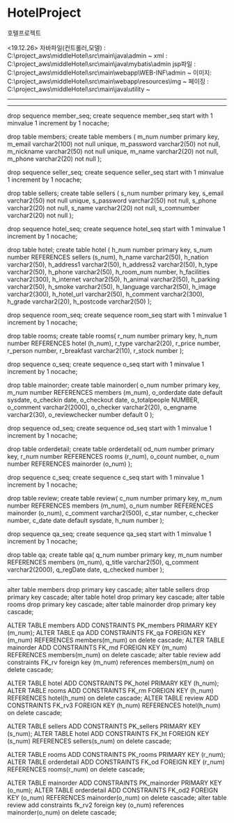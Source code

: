 # HotelProject
호텔프로젝트

<19.12.26>
자바파일(컨트롤러,모델) : C:\project_aws\middleHotel\src\main\java\admin ~
xml : C:\project_aws\middleHotel\src\main\java\mybatis\admin
jsp파일 : C:\project_aws\middleHotel\src\main\webapp\WEB-INF\admin ~
이미지: C:\project_aws\middleHotel\src\main\webapp\resources\img ~
페이징 : C:\project_aws\middleHotel\src\main\java\utility ~
<hr>
<hr>

drop sequence member_seq;
create sequence member_seq
start with 1
minvalue 1
increment by 1
nocache;

drop table members;
create table members (
m_num number primary key,
m_email varchar2(100) not null unique,
m_password varchar2(50) not null,
m_nickname varchar2(50) not null unique,
m_name varchar2(20) not null,
m_phone varchar2(20) not null
);

drop sequence seller_seq;
create sequence seller_seq
start with 1
minvalue 1
increment by 1
nocache;

drop table sellers;
create table sellers (
s_num number primary key,
s_email varchar2(50) not null unique,
s_password varchar2(50) not null,
s_phone varchar2(20) not null,
s_name varchar2(20) not null,
s_comnumber varchar2(20) not null
);

drop sequence hotel_seq;
create sequence hotel_seq
start with 1
minvalue 1
increment by 1
nocache;

drop table hotel;
create table hotel ( 
h_num number primary key,
s_num number REFERENCES sellers (s_num),
h_name varchar2(50),
h_nation varchar2(50),
h_address1 varchar2(50),
h_address2 varchar2(50),
h_type varchar2(50),
h_phone varchar2(50),
h_room_num number,
h_facilities varchar2(300),
h_internet varchar2(50),
h_animal varchar2(50),
h_parking varchar2(50), 
h_smoke varchar2(50),
h_language varchar2(50), 
h_image varchar2(300), 
h_hotel_url varchar2(50),
h_comment varchar2(300),
h_grade varchar2(20),
h_postcode varchar2(50)
);

drop sequence room_seq;
create sequence room_seq 
start with 1
minvalue 1
increment by 1 
nocache;

drop table rooms;
create table rooms(
r_num number primary key,
h_num number REFERENCES hotel (h_num),
r_type varchar2(20),
r_price number, 
r_person number,
r_breakfast varchar2(10),
r_stock number
);

drop sequence o_seq;
create sequence o_seq
start with 1
minvalue 1
increment by 1
nocache;

drop table mainorder;
create table mainorder(
o_num number primary key,
m_num number REFERENCES members (m_num),
o_orderdate date default sysdate,
o_checkin date,
o_checkout date,
o_totalpeople NUMBER,
o_comment varchar2(2000),
o_checker varchar2(20),
o_engname varchar2(30),
o_reviewchecker number default 0
);

drop sequence od_seq;
create sequence od_seq
start with 1
minvalue 1
increment by 1
nocache;

drop table orderdetail;
create table orderdetail(
od_num number primary key,
r_num number REFERENCES rooms (r_num),
o_count number,
o_num number REFERENCES mainorder (o_num)
);

drop sequence c_seq;
create sequence c_seq
start with 1
minvalue 1
increment by 1
nocache;

drop table review;
create table review(
c_num number primary key,
m_num number REFERENCES members (m_num),
o_num number REFERENCES mainorder (o_num),
c_comment varchar2(500),
c_star number,
c_checker number,
c_date date default sysdate,
h_num number
);


drop sequence qa_seq;
create sequence qa_seq
start with 1
minvalue 1
increment by 1
nocache;

drop table qa;
create table qa(
q_num number primary key,
m_num number REFERENCES members (m_num),
q_title varchar2(50),
q_comment varchar2(2000),
q_regDate date,
q_checked number
);

<hr> 

alter table members drop primary key cascade;
alter table sellers drop primary key cascade;
alter table hotel drop primary key cascade;
alter table rooms drop primary key cascade;
alter table mainorder drop primary key cascade;

ALTER TABLE members ADD CONSTRAINTS PK_members PRIMARY KEY (m_num);
ALTER TABLE qa ADD CONSTRAINTS FK_qa FOREIGN KEY (m_num) REFERENCES members(m_num) on delete cascade;
ALTER TABLE mainorder ADD CONSTRAINTS FK_md FOREIGN KEY (m_num) REFERENCES members(m_num) on delete cascade;
alter table review add constraints FK_rv foreign key (m_num) references members(m_num) on delete cascade;

ALTER TABLE hotel ADD CONSTRAINTS PK_hotel PRIMARY KEY (h_num);
ALTER TABLE rooms ADD CONSTRAINTS FK_rm FOREIGN KEY (h_num) REFERENCES hotel(h_num) on delete cascade;
ALTER TABLE review ADD CONSTRAINTS FK_rv3 FOREIGN KEY (h_num) REFERENCES hotel(h_num) on delete cascade;

ALTER TABLE sellers ADD CONSTRAINTS PK_sellers PRIMARY KEY (s_num);
ALTER TABLE hotel ADD CONSTRAINTS FK_ht FOREIGN KEY (s_num) REFERENCES sellers(s_num) on delete cascade;

ALTER TABLE rooms ADD CONSTRAINTS PK_rooms PRIMARY KEY (r_num);
ALTER TABLE orderdetail ADD CONSTRAINTS FK_od FOREIGN KEY (r_num) REFERENCES rooms(r_num) on delete cascade;

ALTER TABLE mainorder ADD CONSTRAINTS PK_mainorder PRIMARY KEY (o_num);
ALTER TABLE orderdetail ADD CONSTRAINTS FK_od2 FOREIGN KEY (o_num) REFERENCES mainorder(o_num) on delete cascade;
alter table review add constraints fk_rv2 foreign key (o_num) references mainorder(o_num) on delete cascade;

